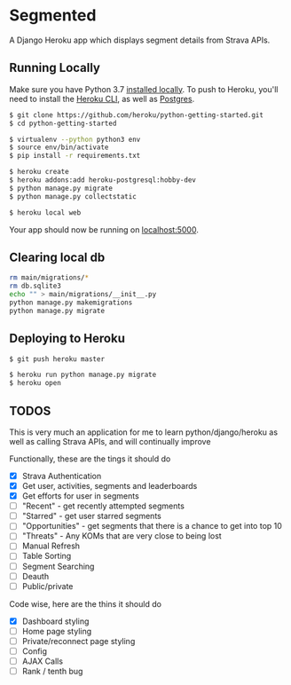 # Segmented

A Django Heroku app which displays segment details from Strava APIs.

## Running Locally

Make sure you have Python 3.7 [installed locally](http://install.python-guide.org). To push to Heroku, you'll need to install the [Heroku CLI](https://devcenter.heroku.com/articles/heroku-cli), as well as [Postgres](https://devcenter.heroku.com/articles/heroku-postgresql#local-setup).

```sh
$ git clone https://github.com/heroku/python-getting-started.git
$ cd python-getting-started

$ virtualenv --python python3 env
$ source env/bin/activate
$ pip install -r requirements.txt

$ heroku create
$ heroku addons:add heroku-postgresql:hobby-dev
$ python manage.py migrate
$ python manage.py collectstatic

$ heroku local web
```

Your app should now be running on [localhost:5000](http://localhost:5000/).

## Clearing local db
```sh
rm main/migrations/*
rm db.sqlite3
echo "" > main/migrations/__init__.py
python manage.py makemigrations
python manage.py migrate
```

## Deploying to Heroku

```sh
$ git push heroku master

$ heroku run python manage.py migrate
$ heroku open
```

## TODOS

This is very much an application for me to learn python/django/heroku as well as calling Strava APIs, and will continually improve

Functionally, these are the tings it should do
- [x] Strava Authentication
- [x] Get user, activities, segments and leaderboards
- [x] Get efforts for user in segments
- [ ] "Recent" - get recently attempted segments
- [ ] "Starred" - get user starred segments
- [ ] "Opportunities" - get segments that there is a chance to get into top 10
- [ ] "Threats" - Any KOMs that are very close to being lost
- [ ] Manual Refresh
- [ ] Table Sorting
- [ ] Segment Searching
- [ ] Deauth
- [ ] Public/private

Code wise, here are the thins it should do
- [x] Dashboard styling
- [ ] Home page styling
- [ ] Private/reconnect page styling
- [ ] Config
- [ ] AJAX Calls
- [ ] Rank / tenth bug
